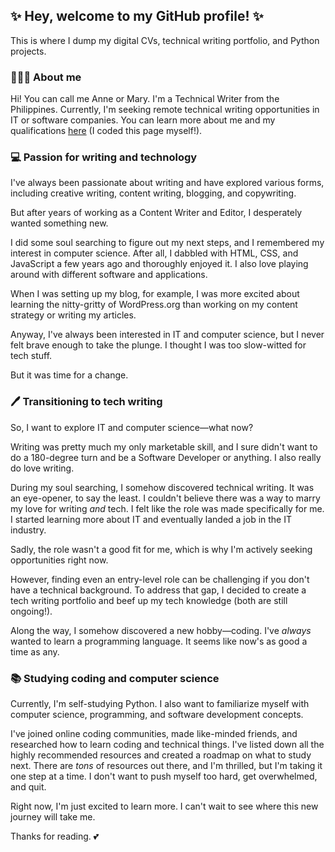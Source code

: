 ## ✨ Hey, welcome to my GitHub profile! ✨
This is where I dump my digital CVs, technical writing portfolio, and Python projects. 

### 🧑🏻‍💻 About me

Hi! You can call me Anne or Mary. I'm a Technical Writer from the Philippines. Currently, I'm seeking remote technical writing opportunities in IT or software companies. You can learn more about me and my qualifications [here](https://marytanaelwriter.com) (I coded this page myself!).

### 💻 Passion for writing and technology

I've always been passionate about writing and have explored various forms, including creative writing, content writing, blogging, and copywriting. 

But after years of working as a Content Writer and Editor, I desperately wanted something new.

I did some soul searching to figure out my next steps, and I remembered my interest in computer science. After all, I dabbled with HTML, CSS, and JavaScript a few years ago and thoroughly enjoyed it. I also love playing around with different software and applications. 

When I was setting up my blog, for example, I was more excited about learning the nitty-gritty of WordPress.org than working on my content strategy or writing my articles. 

Anyway, I've always been interested in IT and computer science, but I never felt brave enough to take the plunge. I thought I was too slow-witted for tech stuff. 

But it was time for a change.

### 🖊️ Transitioning to tech writing

So, I want to explore IT and computer science—what now? 

Writing was pretty much my only marketable skill, and I sure didn't want to do a 180-degree turn and be a Software Developer or anything. I also really do love writing.

During my soul searching, I somehow discovered technical writing. It was an eye-opener, to say the least. I couldn't believe there was a way to marry my love for writing *and* tech. I felt like the role was made specifically for me. I started learning more about IT and eventually landed a job in the IT industry.

Sadly, the role wasn't a good fit for me, which is why I'm actively seeking opportunities right now.

However, finding even an entry-level role can be challenging if you don't have a technical background. To address that gap, I decided to create a tech writing portfolio and beef up my tech knowledge (both are still ongoing!). 

Along the way, I somehow discovered a new hobby—coding. I've *always* wanted to learn a programming language. It seems like now's as good a time as any.

### 📚 Studying coding and computer science

Currently, I'm self-studying Python. I also want to familiarize myself with computer science, programming, and software development concepts. 

I've joined online coding communities, made like-minded friends, and researched how to learn coding and technical things. I've listed down all the highly recommended resources and created a roadmap on what to study next. There are *tons* of resources out there, and I'm thrilled, but I'm taking it one step at a time. I don't want to push myself too hard, get overwhelmed, and quit.

Right now, I'm just excited to learn more. I can't wait to see where this new journey will take me.

Thanks for reading. 💕
